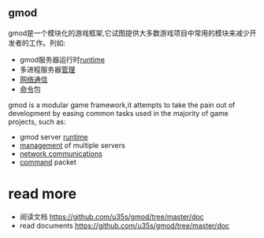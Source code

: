## gmod
gmod是一个模块化的游戏框架,它试图提供大多数游戏项目中常用的模块来减少开发者的工作。列如:
- gmod服务器运行时[runtime](./doc/runtime.md)
- 多进程服务器[管理](./doc/srvm.md) 
- [网络通信](./doc/net.md)
- [命令](./doc/cmd.md)包

gmod is a modular game framework,it attempts to take the pain out of development by easing common tasks used in the majority of game projects, such as:
- gmod server [runtime](./doc/runtime.md)
- [management](./doc/srvm.md) of multiple servers
- [network communications](./doc/net.md)
- [command](./doc/cmd.md) packet

# read more
* 阅读文档  https://github.com/u35s/gmod/tree/master/doc
* read  documents https://github.com/u35s/gmod/tree/master/doc
